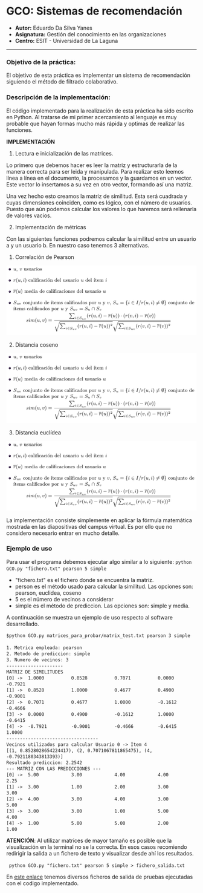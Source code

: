 # GCO: Sistemas de recomendación

- **Autor:** Eduardo Da Silva Yanes
- **Asignatura:** Gestión del conocimiento en las organizaciones
- **Centro:** ESIT - Universidad de La Laguna

***

### Objetivo de la práctica:

El objetivo de esta práctica es implementar un sistema de recomendación siguiendo el método de filtrado colaborativo.

### Descripción de la implementación:

El código implementado para la realización de esta práctica ha sido escrito en Python. Al tratarse de mi primer acercamiento al lenguaje es muy probable que hayan formas mucho más rápida y optimas de realizar las funciones.



**IMPLEMENTACIÓN**

1. Lectura e inicialización de las matrices.

Lo primero que debemos hacer es leer la matriz y estructurarla de la manera correcta para ser leida y manipulada. Para realizar esto leemos línea a línea en el documento, la procesamos y la guardamos en un vector. Este vector lo insertamos a su vez en otro vector, formando así una matriz.

Una vez hecho esto creamos la matriz de similitud. Esta será cuadrada y cuyas dimensiones coinciden, como es lógico, con el número de usuarios. Puesto que aún podemos calcular los valores lo que haremos será rellenarla de valores vacios.

2. Implementación de métricas

Con las siguientes funciones podremos calcular la similitud entre un usuario a y un usuario b. En nuestro caso tenemos 3 alternativas.

  1. Correlación de Pearson

  ![Cap_Pearson](./img/pearson_cv.png)

  2. Distancia coseno

  ![Cap_Coseno](./img/pearson_cv.png)

  3. Distancia euclídea

  ![Cap_euclidea](./img/pearson_cv.png)

La implementación consiste simplemente en aplicar la fórmula matemática mostrada en las diapositivas del campus virtual. Es por ello que no considero necesario entrar en mucho detalle. 
### Ejemplo de uso

Para usar el programa debemos ejecutar algo similar a lo siguiente: ```python GCO.py "fichero.txt" pearson 5 simple```

- "fichero.txt" es el fichero donde se encuentra la matriz.
- person es el método usado para calcular la similitud. Las opciones son: pearson, euclidea, coseno
- 5 es el número de vecinos a considerar
- simple es el método de prediccion. Las opciones son: simple y media.

A continuación se muestra un ejemplo de uso respecto al software desarrollado.

```
$python GCO.py matrices_para_probar/matrix_test.txt pearson 3 simple

1. Metrica empleada: pearson
2. Metodo de prediccion: simple
3. Numero de vecinos: 3
---------------------
MATRIZ DE SIMILITUDES
[0] ->  1.0000          0.8528          0.7071          0.0000          -0.7921
[1] ->  0.8528          1.0000          0.4677          0.4900          -0.9001
[2] ->  0.7071          0.4677          1.0000          -0.1612         -0.4666
[3] ->  0.0000          0.4900          -0.1612         1.0000          -0.6415
[4] ->  -0.7921         -0.9001         -0.4666         -0.6415         1.0000
----------------------------------
Vecinos utilizados para calcular Usuario 0 -> Item 4
[(1, 0.8528028654224417), (2, 0.7071067811865475), (4, -0.7921180343813393)]
Resultado prediccion: 2.2542
--- MATRIZ CON LAS PREDICCIONES ---
[0] ->  5.00            3.00            4.00            4.00            2.25
[1] ->  3.00            1.00            2.00            3.00            3.00
[2] ->  4.00            3.00            4.00            3.00            5.00
[3] ->  3.00            3.00            1.00            5.00            4.00
[4] ->  1.00            5.00            5.00            2.00            1.00
```

**ATENCIÓN**: Al utilizar matrices de mayor tamaño es posible que la visualización en la terminal no se la correcta. En esos casos recomiendo redirigir la salida a un fichero de texto y visualizar desde ahí los resultados.

``` python GCO.py "fichero.txt" pearson 5 simple > fichero_salida.txt```

En [este enlace](https://github.com/EduardoSY/GCO2122_Sistema_Recomendacion/tree/main/resultados_matrices) tenemos diversos ficheros de salida de pruebas ejecutadas con el codigo implementado.

